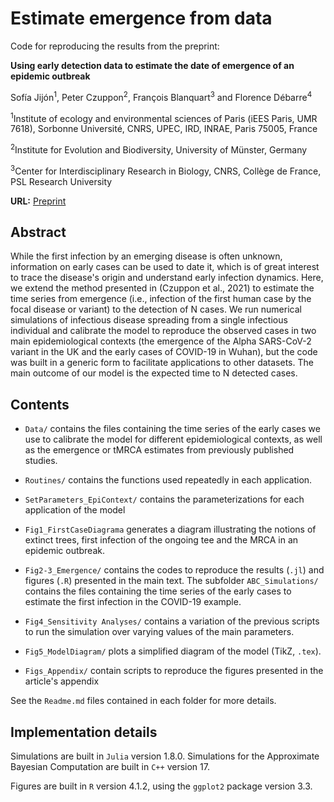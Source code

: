 # Estimate emergence from data
Code for reproducing the results from the preprint: 

<strong>Using early detection data to estimate the date of emergence of an epidemic outbreak</strong>

Sofía Jijón<sup>1</sup>, Peter Czuppon<sup>2</sup>, François Blanquart<sup>3</sup> and Florence Débarre<sup>4</sup>

<sup>1</sup>Institute of ecology and environmental sciences of Paris (iEES Paris, UMR 7618), Sorbonne Université, CNRS, UPEC, IRD, INRAE, Paris 75005, France

<sup>2</sup>Institute for Evolution and Biodiversity, University of Münster, Germany

<sup>3</sup>Center for Interdisciplinary Research in Biology, CNRS, Collège de France, PSL Research University

<strong>URL:</strong> 
<a href="https://www.medrxiv.org/content/10.1101/2023.01.09.23284284v1" >Preprint</a> 
<!-- | <a href="" >Static code</a> -->

## Abstract

While the first infection by an emerging disease is often unknown, information on early cases can be used to date it, which is of great interest to trace the disease's origin and understand early infection dynamics. Here, we extend the method presented in (Czuppon et al., 2021) to estimate the time series from emergence (i.e., infection of the first human case by the focal disease or variant) to the detection of N cases. We run numerical simulations of infectious disease spreading from a single infectious individual and calibrate the model to reproduce the observed cases in two main epidemiological contexts (the emergence of the Alpha SARS-CoV-2 variant in the UK and the early cases of COVID-19 in Wuhan), but the code was built in a generic form to facilitate applications to other datasets. The main outcome of our model is the expected time to N detected cases.

## Contents

- `Data/` contains the files containing the time series of the early cases we use to calibrate the model for different epidemiological contexts, as well as the emergence or tMRCA estimates from previously published studies.

- `Routines/` contains the functions used repeatedly in each application.

- `SetParameters_EpiContext/` contains the parameterizations for each application of the model

- `Fig1_FirstCaseDiagrama` generates a diagram illustrating the notions of extinct trees, first infection of the ongoing tee and the MRCA in an epidemic outbreak.

- `Fig2-3_Emergence/` contains the codes to reproduce the results (`.jl`) and figures (`.R`) presented in the main text. The subfolder `ABC_Simulations/` contains the files containing the time series of the early cases to estimate the first infection in the COVID-19 example. 

- `Fig4_Sensitivity Analyses/` contains a variation of the previous scripts to run the simulation over varying values of the main parameters.

- `Fig5_ModelDiagram/` plots a simplified diagram of the model (Ti<emph>k</emph>Z, `.tex`).

- `Figs_Appendix/` contain scripts to reproduce the figures presented in the article's appendix

See the `Readme.md` files contained in each folder for more details.

## Implementation details

Simulations are built in `Julia` version 1.8.0. Simulations for the Approximate Bayesian Computation are built in `C++` version 17. 

Figures are built in `R` version 4.1.2, using the `ggplot2` package version 3.3.

